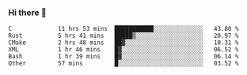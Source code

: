 ### Hi there 👋

<!--
**WShiBin/WShiBin** is a ✨ _special_ ✨ repository because its `README.md` (this file) appears on your GitHub profile.

Here are some ideas to get you started:

- 🔭 I’m currently working on ...
- 🌱 I’m currently learning ...
- 👯 I’m looking to collaborate on ...
- 🤔 I’m looking for help with ...
- 💬 Ask me about ...
- 📫 How to reach me: ...
- 😄 Pronouns: ...
- ⚡ Fun fact: ...
-->

<!--START_SECTION:waka-->

```text
C             11 hrs 53 mins  ███████████░░░░░░░░░░░░░░   43.80 %
Rust          5 hrs 41 mins   █████▒░░░░░░░░░░░░░░░░░░░   20.97 %
CMake         2 hrs 48 mins   ██▓░░░░░░░░░░░░░░░░░░░░░░   10.31 %
XML           1 hr 46 mins    █▓░░░░░░░░░░░░░░░░░░░░░░░   06.52 %
Bash          1 hr 39 mins    █▓░░░░░░░░░░░░░░░░░░░░░░░   06.14 %
Other         57 mins         █░░░░░░░░░░░░░░░░░░░░░░░░   03.52 %
```

<!--END_SECTION:waka-->
